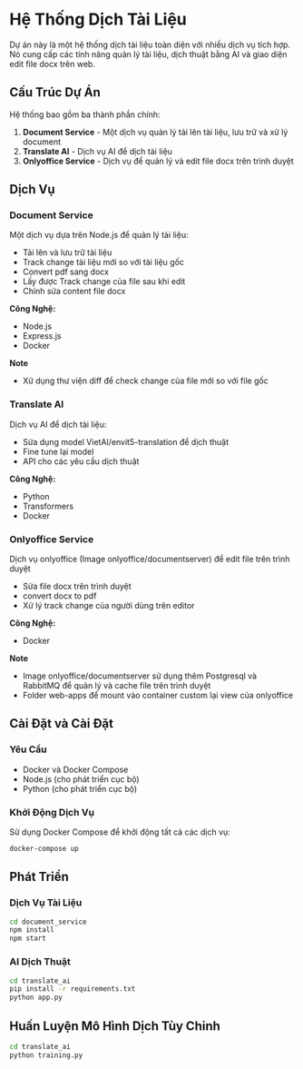 # Hệ Thống Dịch Tài Liệu

Dự án này là một hệ thống dịch tài liệu toàn diện với nhiều dịch vụ tích hợp. Nó cung cấp các tính năng quản lý tài liệu, dịch thuật bằng AI và giao diện edit file docx trên web.

## Cấu Trúc Dự Án

Hệ thống bao gồm ba thành phần chính:

1. **Document Service** - Một dịch vụ quản lý tải lên tài liệu, lưu trữ và xử lý document
2. **Translate AI** - Dịch vụ AI để dịch tài liệu
3. **Onlyoffice Service** - Dịch vụ để quản lý và edit file docx trên trình duyệt

## Dịch Vụ

### Document Service

Một dịch vụ dựa trên Node.js để quản lý tài liệu:

- Tải lên và lưu trữ tài liệu
- Track change tài liệu mới so với tài liệu gốc
- Convert pdf sang docx
- Lấy được Track change của file sau khi edit
- Chỉnh sửa content file docx

**Công Nghệ:**
- Node.js
- Express.js
- Docker

**Note**
- Xử dụng thư viện diff để check change của file mới so với file gốc

### Translate AI

Dịch vụ AI để dịch tài liệu:

- Sửa dụng model VietAI/envit5-translation để dịch thuật
- Fine tune lại model
- API cho các yêu cầu dịch thuật

**Công Nghệ:**
- Python
- Transformers
- Docker

### Onlyoffice Service

Dịch vụ onlyoffice (Image onlyoffice/documentserver) để edit file trên trình duyệt

- Sửa file docx trên trình duyệt
- convert docx to pdf
- Xử lý track change của người dùng trên editor

**Công Nghệ:**
- Docker

**Note**
- Image onlyoffice/documentserver sử dụng thêm Postgresql và RabbitMQ để quản lý và cache file trên trình duyệt
- Folder web-apps để mount vào container custom lại view của onlyoffice

## Cài Đặt và Cài Đặt

### Yêu Cầu

- Docker và Docker Compose
- Node.js (cho phát triển cục bộ)
- Python (cho phát triển cục bộ)

### Khởi Động Dịch Vụ

Sử dụng Docker Compose để khởi động tất cả các dịch vụ:

```bash
docker-compose up
```

## Phát Triển

### Dịch Vụ Tài Liệu

```bash
cd document_service
npm install
npm start
```

### AI Dịch Thuật

```bash
cd translate_ai
pip install -r requirements.txt
python app.py
```

## Huấn Luyện Mô Hình Dịch Tùy Chỉnh

```bash
cd translate_ai
python training.py
```
